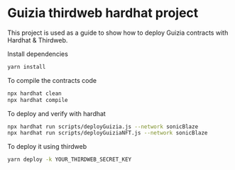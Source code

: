 # Guizia thirdweb hardhat project

This project is used as a guide to show how to deploy Guizia contracts with Hardhat & Thirdweb.

Install dependencies

```bash
yarn install
```

To compile the contracts code

```bash
npx hardhat clean
npx hardhat compile
```

To deploy and verify with hardhat

```bash
npx hardhat run scripts/deployGuizia.js --network sonicBlaze
npx hardhat run scripts/deployGuiziaNFT.js --network sonicBlaze
```

To deploy it using thirdweb

```bash
yarn deploy -k YOUR_THIRDWEB_SECRET_KEY
```
